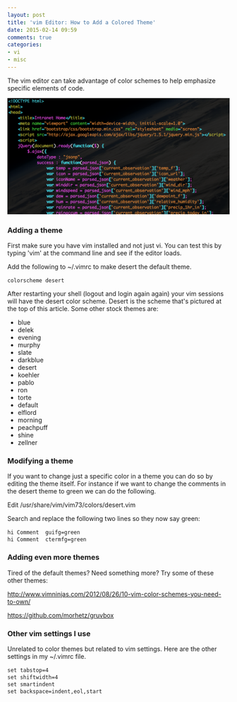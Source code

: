 ```yaml
---
layout: post
title: 'vim Editor: How to Add a Colored Theme'
date: 2015-02-14 09:59
comments: true
categories:
- vi
- misc
---
```

The vim editor can take advantage of color schemes to help emphasize specific elements of code.

![Vim Colors](/images/vimcolors.png)

### Adding a theme

First make sure you have vim installed and not just vi. You can test this by typing 'vim' at the command line and see if the editor loads.

Add the following to ~/.vimrc to make desert the default theme.

```
colorscheme desert
```

After restarting your shell (logout and login again again) your vim sessions will have the desert color scheme. Desert is the scheme that's pictured at the top of this article. Some other stock themes are:


* blue
* delek
* evening
* murphy
* slate
* darkblue
* desert
* koehler
* pablo
* ron
* torte
* default
* elflord
* morning
* peachpuff
* shine
* zellner

### Modifying a theme

If you want to change just a specific color in a theme you can do so by editing the theme itself. For instance if we want to change the comments in the desert theme to green we can do the following.

Edit /usr/share/vim/vim73/colors/desert.vim

Search and replace the following two lines so they now say green:

```
hi Comment  guifg=green
hi Comment  ctermfg=green
```

### Adding even more themes

Tired of the default themes? Need something more? Try some of these other themes:

http://www.vimninjas.com/2012/08/26/10-vim-color-schemes-you-need-to-own/

https://github.com/morhetz/gruvbox



### Other vim settings I use

Unrelated to color themes but related to vim settings. Here are the other settings in my ~/.vimrc file.

```
set tabstop=4
set shiftwidth=4
set smartindent
set backspace=indent,eol,start
```



